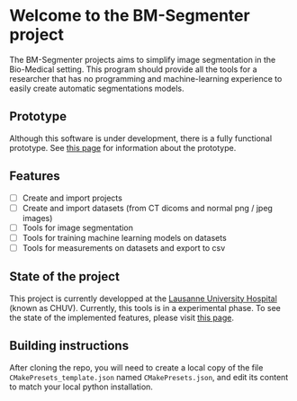 # Welcome to the BM-Segmenter project

The BM-Segmenter projects aims to simplify image segmentation in the Bio-Medical setting. This program should provide all the tools for a researcher that has no programming and machine-learning experience to easily create automatic segmentations models.

## Prototype
Although this software is under development, there is a fully functional prototype. See [this page](prototype.md) for information about the prototype.

## Features

* [ ] Create and import projects
* [ ] Create and import datasets (from CT dicoms and normal png / jpeg images)
* [ ] Tools for image segmentation
* [ ] Tools for training machine learning models on datasets
* [ ] Tools for measurements on datasets and export to csv

## State of the project

This project is currently developped at the [Lausanne University Hospital](https://www.lausanneuniversityhospital.com/home) (known as CHUV). Currently, this tools is in a experimental phase. To see the state of the implemented features, please visit [this page](https://github.com/jokteur/BM-Segmenter/wiki/Outline-of-the-project).

## Building instructions

After cloning the repo, you will need to create a local copy of the file `CMakePresets_template.json` named `CMakePresets.json`, and edit its content to match your local python installation.